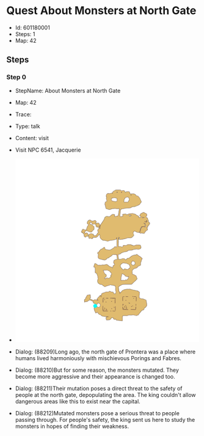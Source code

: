 # Quest About Monsters at North Gate

- Id: 601180001
- Steps: 1
- Map: 42

## Steps

### Step 0
- StepName:  About Monsters at North Gate
- Map:  42
- Trace:  
- Type:  talk
- Content:  visit
- Visit NPC 6541, Jacquerie

- ![images/601180001_0.png](images/601180001_0.png)
- Dialog: (88209)Long ago, the north gate of Prontera was a place where humans lived harmoniously with mischievous Porings and Fabres.
- Dialog: (88210)But for some reason, the monsters mutated. They become more aggressive and their appearance is changed too.
- Dialog: (88211)Their mutation poses a direct threat to the safety of people at the north gate, depopulating the area. The king couldn't allow dangerous areas like this to exist near the capital.
- Dialog: (88212)Mutated monsters pose a serious threat to people passing through. For people's safety, the king sent us here to study the monsters in hopes of finding their weakness.


